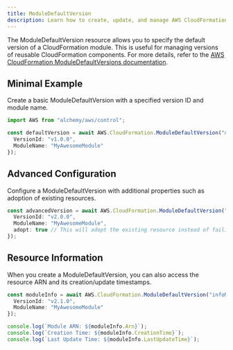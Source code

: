 ```yaml
---
title: ModuleDefaultVersion
description: Learn how to create, update, and manage AWS CloudFormation ModuleDefaultVersions using Alchemy Cloud Control.
---
```


The ModuleDefaultVersion resource allows you to specify the default version of a CloudFormation module. This is useful for managing versions of reusable CloudFormation components. For more details, refer to the [AWS CloudFormation ModuleDefaultVersions documentation](https://docs.aws.amazon.com/cloudformation/latest/userguide/).

## Minimal Example

Create a basic ModuleDefaultVersion with a specified version ID and module name.

```ts
import AWS from "alchemy/aws/control";

const defaultVersion = await AWS.CloudFormation.ModuleDefaultVersion("defaultModuleVersion", {
  VersionId: "v1.0.0",
  ModuleName: "MyAwesomeModule"
});
```

## Advanced Configuration

Configure a ModuleDefaultVersion with additional properties such as adoption of existing resources.

```ts
const advancedVersion = await AWS.CloudFormation.ModuleDefaultVersion("advancedModuleVersion", {
  VersionId: "v2.0.0",
  ModuleName: "MyAwesomeModule",
  adopt: true // This will adopt the existing resource instead of failing
});
```

## Resource Information

When you create a ModuleDefaultVersion, you can also access the resource ARN and its creation/update timestamps.

```ts
const moduleInfo = await AWS.CloudFormation.ModuleDefaultVersion("infoModuleVersion", {
  VersionId: "v2.1.0",
  ModuleName: "MyAwesomeModule"
});

console.log(`Module ARN: ${moduleInfo.Arn}`);
console.log(`Creation Time: ${moduleInfo.CreationTime}`);
console.log(`Last Update Time: ${moduleInfo.LastUpdateTime}`);
```